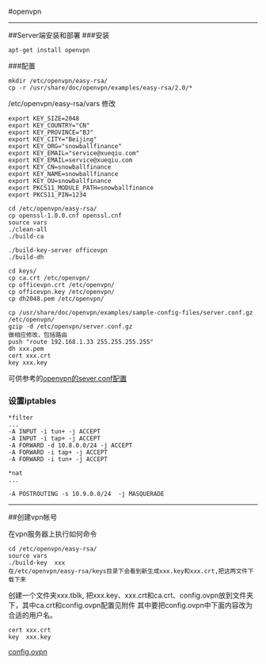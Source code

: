 #openvpn

--------

##Server端安装和部署
###安装

```
apt-get install openvpn
```

###配置

```
mkdir /etc/openvpn/easy-rsa/
cp -r /usr/share/doc/openvpn/examples/easy-rsa/2.0/*
```

/etc/openvpn/easy-rsa/vars 修改

```
export KEY_SIZE=2048
export KEY_COUNTRY="CN" 
export KEY_PROVINCE="BJ" 
export KEY_CITY="Beijing" 
export KEY_ORG="snowballfinance" 
export KEY_EMAIL="service@xueqiu.com" 
export KEY_EMAIL=service@xueqiu.com
export KEY_CN=snowballfinance
export KEY_NAME=snowballfinance
export KEY_OU=snowballfinance
export PKCS11_MODULE_PATH=snowballfinance
export PKCS11_PIN=1234

cd /etc/openvpn/easy-rsa/
cp openssl-1.0.0.cnf openssl.cnf
source vars
./clean-all
./build-ca

./build-key-server officevpn
./build-dh

cd keys/
cp ca.crt /etc/openvpn/
cp officevpn.crt /etc/openvpn/
cp officevpn.key /etc/openvpn/
cp dh2048.pem /etc/openvpn/

cp /usr/share/doc/openvpn/examples/sample-config-files/server.conf.gz /etc/openvpn/
gzip -d /etc/openvpn/server.conf.gz
做相应修改，包括路由
push "route 192.168.1.33 255.255.255.255" 
dh xxx.pem
cert xxx.crt
key xxx.key

```
可供参考的[openvpn的sever.conf配置](file/openvpn/sever.conf)

### 设置iptables

```
*filter
...
-A INPUT -i tun+ -j ACCEPT
-A INPUT -i tap+ -j ACCEPT
-A FORWARD -d 10.8.0.0/24 -j ACCEPT
-A FORWARD -i tap+ -j ACCEPT
-A FORWARD -i tun+ -j ACCEPT

*nat
...

-A POSTROUTING -s 10.9.0.0/24  -j MASQUERADE
```

--------
##创建vpn帐号

在vpn服务器上执行如何命令

```
cd /etc/openvpn/easy-rsa/
source vars
./build-key  xxx
在/etc/openvpn/easy-rsa/keys目录下会看到新生成xxx.key和xxx.crt,把这两文件下载下来
```

创建一个文件夹xxx.tblk, 把xxx.key、xxx.crt和ca.crt、config.ovpn放到文件夹下，其中ca.crt和config.ovpn配置见附件
其中要把config.ovpn中下面内容改为合适的用户名。

```
cert xxx.crt
key  xxx.key
```

[config.ovpn](file/openvpn/config.ovpn)
